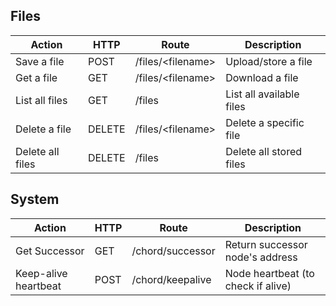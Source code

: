 ## Files

| Action | HTTP | Route | Description |
| ------ | ---- | ----- | ----------- |
| Save a file | POST | /files/\<filename\> | Upload/store a file |
| Get a file | GET | /files/\<filename\> | Download a file |
| List all files | GET | /files | List all available files |
| Delete a file | DELETE | /files/\<filename\> | Delete a specific file |
| Delete all files | DELETE | /files | Delete all stored files |

## System

| Action | HTTP | Route | Description |
| ------ | ---- | ----- | ----------- |
| Get Successor | GET | /chord/successor | Return successor node's address |
| Keep-alive heartbeat | POST | /chord/keepalive | Node heartbeat (to check if alive) |